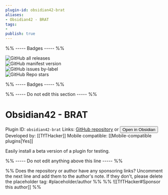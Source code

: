 ```yaml
---
plugin-id: obsidian42-brat
aliases:
- Obsidian42 - BRAT
tags: 
- 
publish: true
---
```


%% ----- Badges ----- %%

![GitHub all releases](https://img.shields.io/github/downloads/TfTHacker/obsidian42-brat/total?color=573E7A&logo=github&style=for-the-badge)   
![GitHub manifest version](https://img.shields.io/github/manifest-json/v/TfTHacker/obsidian42-brat?color=573E7A&logo=github&style=for-the-badge)   
![GitHub issues by-label](https://img.shields.io/github/issues/TfTHacker/obsidian42-brat/help%20wanted?color=573E7A&logo=github&style=for-the-badge)   
![GitHub Repo stars](https://img.shields.io/github/stars/TfTHacker/obsidian42-brat?color=573E7A&logo=github&style=for-the-badge)

%% ----- Badges ----- %%

%% ----- Do not edit this section ----- %%

# Obsidian42 - BRAT

Plugin ID: `obsidian42-brat`
Links: [GitHub repository](https://github.com/TfTHacker/obsidian42-brat) or [<button id=HH>Open in Obsidian</button>](obsidian://goto-plugin?id=obsidian42-brat)
Developed by: [[TfTHacker]]
Mobile compatible: [[Mobile-compatible plugins|Yes]]

Easily install a beta version of a plugin for testing.

%% ----- Do not edit anything above this line ----- %% 

%% Does the repository or author have any sponsoring links? Uncomment the next line and add them to the author's note. If they don't, please delete the placeholder tag: #placeholder/author %%
%% ![[TfTHacker#Sponsor this author]] %%
